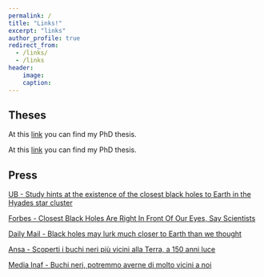 ```yaml
---
permalink: /
title: "Links!"
excerpt: "links"
author_profile: true
redirect_from: 
  - /links/
  - /links
header:
    image: 
    caption: 
---
```



Theses
---

At this [link](/files/PhD_Thesis.pdf) you can find my PhD thesis.

At this [link](/files/Master_Thesis.pdf) you can find my PhD thesis.


Press
---

[UB - Study hints at the existence of the closest black holes to Earth in the Hyades star cluster](https://web.ub.edu/en/web/actualitat/w/study-hints-at-the-existence-of-the-closest-black-holes-to-earth-in-the-hyades-star-cluster)

[Forbes - Closest Black Holes Are Right In Front Of Our Eyes, Say Scientists](https://www.forbes.com/sites/jamiecartereurope/2023/09/13/closest-black-holes-are-right-in-front-of-our-eyes-say-scientists/?sh=71dc4213588f)

[Daily Mail - Black holes may lurk much closer to Earth than we thought](https://www.dailymail.co.uk/sciencetech/article-12504703/Black-holes-lurk-closer-Earth-thought-Astronomer-claims-two-three-voids-hiding-just-150-light-years-away.html)

[Ansa - Scoperti i buchi neri più vicini alla Terra, a 150 anni luce](https://www.ansa.it/canale_scienza/notizie/spazio_astronomia/2023/09/14/scoperti-i-buchi-neri-piu-vicini-alla-terra-a-150-anni-luce_6d4206e1-5ef0-4003-9ede-6c4e33eb5cff.html)

[Media Inaf - Buchi neri, potremmo averne di molto vicini a noi](https://www.media.inaf.it/2023/09/11/buchi-neri-iadi/)